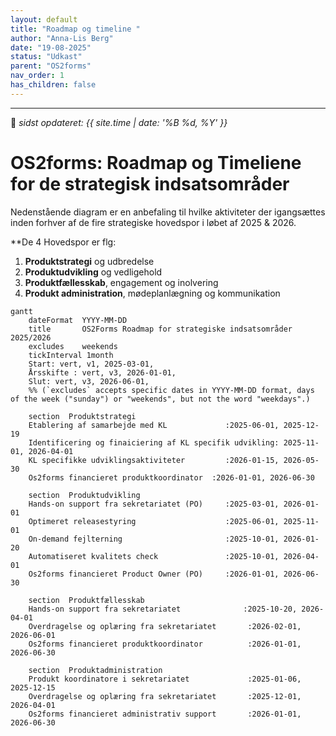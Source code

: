 ```yaml
---
layout: default
title: "Roadmap og timeline "
author: "Anna-Lis Berg"
date: "19-08-2025"
status: "Udkast" 
parent: "OS2forms"
nav_order: 1
has_children: false
---
```

---

📆 _sidst opdateret: {{ site.time | date: '%B %d, %Y' }}_

# OS2forms: Roadmap og Timeliene for de strategisk indsatsområder

Nedenstående diagram er en anbefaling til hvilke aktiviteter der igangsættes inden forhver af de fire strategiske hovedspor i løbet af 2025 & 2026. 

**De 4 Hovedspor er flg:
1. **Produktstrategi** og udbredelse
2. **Produktudvikling** og vedligehold
3. **Produktfællesskab**,  engagement og inolvering
4. **Produkt administration**, mødeplanlægning og kommunikation


```mermaid
gantt
    dateFormat  YYYY-MM-DD
    title       OS2Forms Roadmap for strategiske indsatsområder 2025/2026
    excludes    weekends
    tickInterval 1month
    Start: vert, v1, 2025-03-01,
    Årsskifte : vert, v3, 2026-01-01,
    Slut: vert, v3, 2026-06-01,
    %% (`excludes` accepts specific dates in YYYY-MM-DD format, days of the week ("sunday") or "weekends", but not the word "weekdays".)

    section  Produktstrategi
    Etablering af samarbejde med KL             :2025-06-01, 2025-12-19
    Identificering og finaiciering af KL specifik udvikling: 2025-11-01, 2026-04-01
    KL specifikke udviklingsaktiviteter         :2026-01-15, 2026-05-30
    Os2forms financieret produktkoordinator  :2026-01-01, 2026-06-30

    section  Produktudvikling
    Hands-on support fra sekretariatet (PO)     :2025-03-01, 2026-01-01
    Optimeret releasestyring                    :2025-06-01, 2025-11-01
    On-demand fejlterning                       :2025-10-01, 2026-01-20
    Automatiseret kvalitets check               :2025-10-01, 2026-04-01
    Os2forms financieret Product Owner (PO)     :2026-01-01, 2026-06-30

    section  Produktfællesskab
    Hands-on support fra sekretariatet              :2025-10-20, 2026-04-01
    Overdragelse og oplæring fra sekretariatet       :2026-02-01, 2026-06-01
    Os2forms financieret produktkoordinator          :2026-01-01, 2026-06-30

    section  Produktadministration
    Produkt koordinatore i sekretariatet             :2025-01-06, 2025-12-15
    Overdragelse og oplæring fra sekretariatet       :2025-12-01, 2026-04-01
    Os2forms financieret administrativ support       :2026-01-01, 2026-06-30
```
